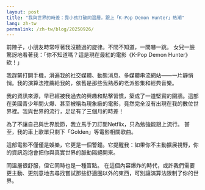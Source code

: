 ```yaml
---
layout: post
title: "我與世界的時差：靠小孩打破同溫層，跟上「K-Pop Demon Hunter」熱潮"
lang: zh-tw
permalink: /zh-tw/blog/20250926/
---
```

前陣子，小朋友時常哼著我沒聽過的旋律。不問不知道，一問嚇一跳。
女兒一臉驚訝地看著我：「你不知道嗎？這是現在最紅的電影《K-Pop Demon Hunter》欸！」

我趕緊打開手機，滑遍我的社交媒體、動態消息、多媒體串流網站——一片靜悄悄。我的演算法推薦給我的，依舊是那些我熟悉的老派影集和經典音樂。

我的資訊來源，早已經被我過去的興趣和點擊習慣，築成了一道堅實的圍牆。這部在美國青少年間火爆、甚至被稱為現象級的電影，竟然完全沒有出現在我的數位世界裡。我與世界的流行，足足有了三個月的時差！

為了不讓自己與世界脫節，我立馬手刀訂閱Netflix，只為勉強能跟上流行。
甚至，我的車上歌單只剩下「Golden」等電影相關歌曲。

這部電影不僅僅是娛樂，它更是一個警鐘。它提醒我：如果你不主動擴展視野，你的資訊泡泡會把你與真實世界的脈動隔絕開來。

同溫層很舒服，但它同時也是一種盲點。
在這個內容爆炸的時代，或許我們需要更主動、更刻意地去尋找嘗試那些舒適圈以外的東西，可別讓演算法限制了你的世界。
